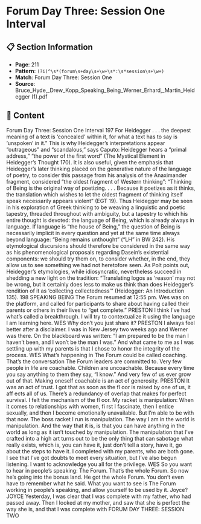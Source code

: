 # Forum Day Three: Session One Interval

## 📋 Section Information

- **Page**: 211
- **Pattern**: `(?i)^\s*(forum\s+day\s+\w+\s*:\s*session\s+\w+)`
- **Match**: Forum Day Three: Session One
- **Source**: Bruce_Hyde,_Drew_Kopp_Speaking_Being_Werner_Erhard,_Martin_Heidegger (1).pdf

## 📄 Content

Forum Day Three: Session One Interval
197
For Heidegger . . . the deepest meaning of a text is ‘concealed’ within it, for what a
text has to say is ‘unspoken’ in it.” This is why Heidegger’s interpretations appear
“outrageous” and “scandalous,” says Caputo: Heidegger hears a “primal address,”
“the power of the first word” (The Mystical Element in Heidegger’s Thought 170).
It is also useful, given the emphasis that Heidegger’s later thinking placed on
the generative nature of the language of poetry, to consider this passage from his
analysis of the Anaximander fragment, considered “the oldest fragment of Western
thinking”: “Thinking of Being is the original way of poetizing. . . . Because it poetizes
as it thinks, the translation which wishes to let the oldest fragment of thinking itself
speak necessarily appears violent” (EGT 19).
Thus Heidegger may be seen in his exploration of Greek thinking to be weaving
a linguistic and poetic tapestry, threaded throughout with ambiguity, but a tapestry
to which his entire thought is devoted: the language of Being, which is already
always in language. If language is “the house of Being,” the question of Being is
necessarily implicit in every question and yet at the same time always beyond
language: “Being remains unthought” (“LH” in BW 242).
His etymological discursions should therefore be considered in the same way
as his phenomenological proposals regarding Dasein’s existential components: we
should try them on, to consider whether, in the end, they allow us to see something
we had not heretofore seen. As Polt points out, Heidegger’s etymologies, while
idiosyncratic, nevertheless succeed in shedding a new light on the tradition:
“Translating logos as ‘reason’ may not be wrong, but it certainly does less to make us
think than does Heidegger’s rendition of it as ‘collecting collectedness’” (Heidegger:
An Introduction 135).
198
SPEAKING BEING
The Forum resumed at 12:55 pm. Wes was on the platform, and called for participants to share about
having called their parents or others in their lives to “get complete.”
PRESTON
I think I’ve had what’s called a breakthrough. I will try to contextualize it using the language I
am learning here.
WES
Why don’t you just share it?
PRESTON
I always feel better after a disclaimer. I was in New Jersey two weeks ago and Werner was there.
On the blackboard was written: “I am prepared to be the man I haven’t been, and I won’t be the
man I was.” And what came to me as I was settling up with my parents is that I chose to honor
the integrity of the process.
WES
What’s happening in The Forum could be called coaching. That’s the conversation The Forum
leaders are committed to. Very few people in life are coachable. Children are uncoachable.
Because every time you say anything to them they say, “I know.” And very few of us ever grow
out of that. Making oneself coachable is an act of generosity.
PRESTON
It was an act of trust. I got that as soon as the fl oor is raised by one of us, it aff ects all of us.
There’s a redundancy of overlap that makes for perfect survival. I felt the mechanism of the
fl oor. My racket is manipulation: When it comes to relationships with women, fi rst I fascinate,
then I entice sexually, and then I become emotionally unavailable. But I’m able to be with
that now. The boss racket I run is manipulation. The way I am in the world is manipulation.
And the way that it is, is that you can have anything in the world as long as it isn’t touched by
manipulation. The manipulation that I’ve crafted into a high art turns out to be the only thing
that can sabotage what really exists, which is, you can have it, just don’t tell a story, have it, go
about the steps to have it. I completed with my parents, who are both gone. I see that I’ve got
doubts to meet every situation, but I’ve also begun listening. I want to acknowledge you all for
the privilege.
WES
So you want to hear in people’s speaking: The Forum. That’s the whole Forum. So now he’s
going into the bonus land. He got the whole Forum. You don’t even have to remember what he
said. What you want to see is The Forum working in people’s speaking, and allow yourself to be
used by it. Joyce?
JOYCE
Yesterday, I was clear that I was complete with my father, who had passed away. Then I
looked at my mother, and saw that she is perfect the way she is, and that I was complete with
FORUM DAY THREE:
SESSION TWO